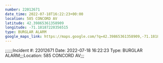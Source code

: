 ```yaml
---
number: 22012671
date_time: 2022-07-18T16:22:23+00:00
location: 585 CONCORD AV
latitude: 42.39865361358909
longitude: -71.18187220356515
type: BURGLAR ALARM
google_maps_link: https://maps.google.com/?q=42.39865361358909,-71.18187220356515
---
```


;;;;;;Incident #: 22012671  Date: 2022-07-18 16:22:23   Type: BURGLAR ALARM;;;Location: 585 CONCORD AV;;;

